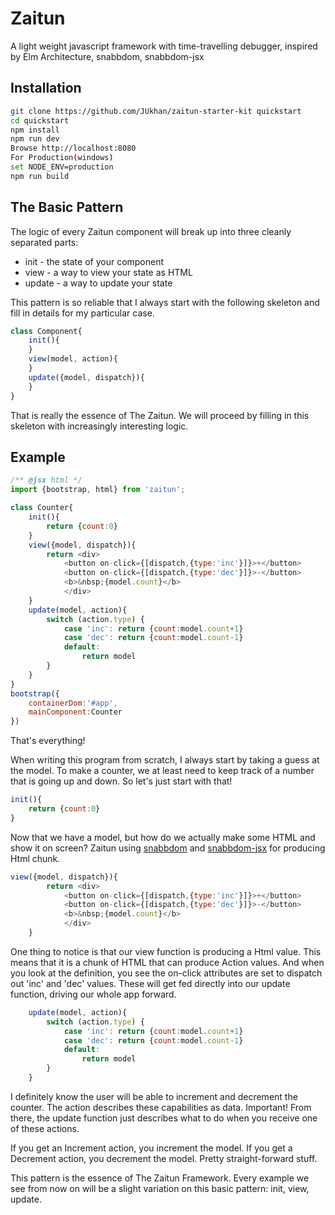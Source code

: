 Zaitun 
========
A light weight javascript framework with time-travelling debugger, inspired by Elm Architecture, snabbdom, snabbdom-jsx
## Installation

```sh
git clone https://github.com/JUkhan/zaitun-starter-kit quickstart
cd quickstart
npm install
npm run dev
Browse http://localhost:8080
For Production(windows)
set NODE_ENV=production
npm run build
```
## The Basic Pattern
The logic of every Zaitun component will break up into three cleanly separated parts:

- init - the state of your component
- view - a way to view your state as HTML
- update - a way to update your state

This pattern is so reliable that I always start with the following skeleton and fill in details for my particular case.
```javascript
class Component{
    init(){
    }
    view(model, action){
    }
    update({model, dispatch}){
    }
}
```
That is really the essence of The Zaitun. We will proceed by filling in this skeleton with increasingly interesting logic.
## Example

```javascript
/** @jsx html */
import {bootstrap, html} from 'zaitun';

class Counter{ 
    init(){
        return {count:0}
    }
    view({model, dispatch}){
        return <div>
            <button on-click={[dispatch,{type:'inc'}]}>+</button>
            <button on-click={[dispatch,{type:'dec'}]}>-</button>
            <b>&nbsp;{model.count}</b>
            </div>
    }
    update(model, action){
        switch (action.type) {
            case 'inc': return {count:model.count+1}
            case 'dec': return {count:model.count-1}          
            default:
                return model
        }
    }
}
bootstrap({
    containerDom:'#app',
    mainComponent:Counter
})
```
That's everything!

When writing this program from scratch, I always start by taking a guess at the model. To make a counter, we at least need to keep track of a number that is going up and down. So let's just start with that!
```javascript
init(){
    return {count:0}
}
```
Now that we have a model, but how do we actually make some HTML and show it on screen? Zaitun using [snabbdom](https://github.com/snabbdom/snabbdom) and  [snabbdom-jsx](https://github.com/yelouafi/snabbdom-jsx) for producing Html chunk.
```javascript
view({model, dispatch}){
        return <div>
            <button on-click={[dispatch,{type:'inc'}]}>+</button>
            <button on-click={[dispatch,{type:'dec'}]}>-</button>
            <b>&nbsp;{model.count}</b>
            </div>
    }
```
One thing to notice is that our view function is producing a Html value. This means that it is a chunk of HTML that can produce Action values. And when you look at the definition, you see the on-click attributes are set to dispatch out 'inc' and 'dec' values. These will get fed directly into our update function, driving our whole app forward.

```javascript
    update(model, action){
        switch (action.type) {
            case 'inc': return {count:model.count+1}
            case 'dec': return {count:model.count-1}          
            default:
                return model
        }
    }
```
I definitely know the user will be able to increment and decrement the counter. The action describes these capabilities as data. Important! From there, the update function just describes what to do when you receive one of these actions.

If you get an Increment action, you increment the model. If you get a Decrement action, you decrement the model. Pretty straight-forward stuff.

This pattern is the essence of The Zaitun Framework. Every example we see from now on will be a slight variation on this basic pattern: init, view, update.


